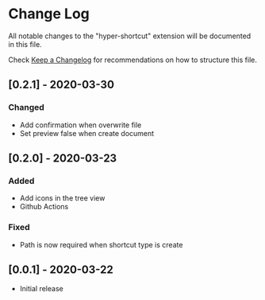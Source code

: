 # Change Log

All notable changes to the "hyper-shortcut" extension will be documented in this file.

Check [Keep a Changelog](http://keepachangelog.com/) for recommendations on how to structure this file.

## [0.2.1] - 2020-03-30

### Changed
- Add confirmation when overwrite file
- Set preview false when create document

## [0.2.0] - 2020-03-23

### Added
- Add icons in the tree view
- Github Actions

### Fixed
- Path is now required when shortcut type is create

## [0.0.1] - 2020-03-22

- Initial release